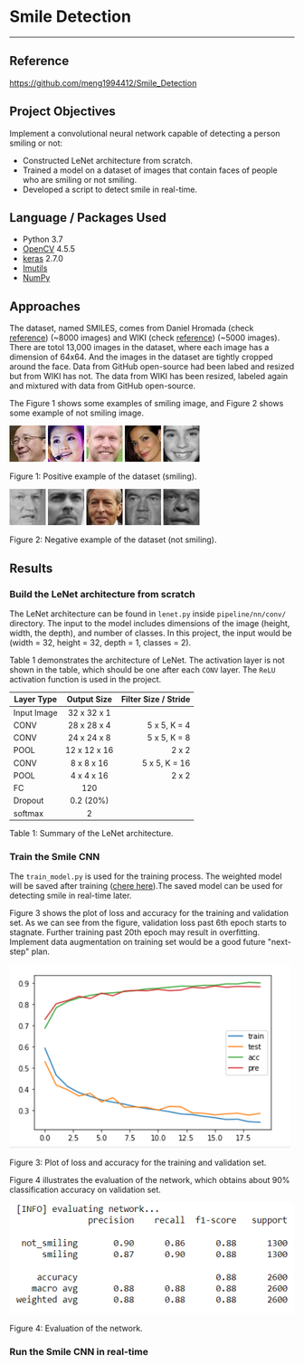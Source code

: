 # Smile Detection
---
## Reference
https://github.com/meng1994412/Smile_Detection

## Project Objectives
Implement a convolutional neural network capable of detecting a person smiling or not:
* Constructed LeNet architecture from scratch.
* Trained a model on a dataset of images that contain faces of people who are smiling or not smiling.
* Developed a script to detect smile in real-time.

## Language / Packages Used
* Python 3.7
* [OpenCV](https://opencv.org/opencv-4-5-5/) 4.5.5
* [keras](https://keras.io/) 2.7.0
* [Imutils](https://github.com/jrosebr1/imutils)
* [NumPy](http://www.numpy.org/)

## Approaches
The dataset, named SMILES, comes from Daniel Hromada (check [reference](https://github.com/hromi/SMILEsmileD)) (~8000 images) and WIKI (check [reference](https://data.vision.ee.ethz.ch/cvl/rrothe/imdb-wiki)) (~5000 images). There are totol 13,000 images in the dataset, where each image has a dimension of 64x64. And the images in the dataset are tightly cropped around the face. Data from GitHub open-source had been labed and resized but from WIKI has not. The data from WIKI has been resized, labeled again and mixtured with data from GitHub open-source.

[//]: # (Image References)

[image1]: ./dataset/SMILEs/positives/positives/2.jpg
[image2]: ./dataset/SMILEs/positives/positives/4.jpg
[image3]: ./dataset/SMILEs/positives/positives/6.jpg
[image4]: ./dataset/SMILEs/positives/positives/8.jpg
[image5]: ./dataset/SMILEs/positives/positives/10.jpg
[image6]: ./dataset/SMILEs/negatives/negatives/1.jpg
[image7]: ./dataset/SMILEs/negatives/negatives/3.jpg
[image8]: ./dataset/SMILEs/negatives/negatives/5.jpg
[image9]: ./dataset/SMILEs/negatives/negatives/7.jpg
[image10]: ./dataset/SMILEs/negatives/negatives/9.jpg
[train-plot]: ./output/train_plot.PNG
[evaluation]: ./output/evaluation.PNG

The Figure 1 shows some examples of smiling image, and Figure 2 shows some example of not smiling image.

![alt text][image1]
![alt text][image2]
![alt text][image3]
![alt text][image4]
![alt text][image5]

Figure 1: Positive example of the dataset (smiling).

![alt text][image6]
![alt text][image7]
![alt text][image8]
![alt text][image9]
![alt text][image10]

Figure 2: Negative example of the dataset (not smiling).

## Results
### Build the LeNet architecture from scratch
The LeNet architecture can be found in `lenet.py` inside `pipeline/nn/conv/` directory. The input to the model includes dimensions of the image (height, width, the depth), and number of classes. In this project, the input would be (width = 32, height = 32, depth = 1, classes = 2).

Table 1 demonstrates the architecture of LeNet. The activation layer is not shown in the table, which should be one after each `CONV` layer. The `ReLU` activation function is used in the project.

| Layer Type  | Output Size  | Filter Size / Stride |
| ----------- | :----------: | -------------------: |
| Input Image | 32 x 32 x 1  |                      |
| CONV        | 28 x 28 x 4  |        5 x 5, K = 4  |
| CONV        | 24 x 24 x 8  |        5 x 5, K = 8  |
| POOL        | 12 x 12 x 16 |               2 x 2  |
| CONV        |  8 x 8 x 16  |        5 x 5, K = 16 |
| POOL        |  4 x 4 x 16  |               2 x 2  |
| FC          |     120      |                      |
| Dropout     |  0.2 (20%)   |                      |
| softmax     |      2       |                      |

Table 1: Summary of the LeNet architecture.

### Train the Smile CNN
The `train_model.py` is used for the training process. The weighted model will be saved after training ([chere here](https://github.com/meng1994412/Smile_Detection/blob/master/output/lenet.hdf5)).The saved model can be used for detecting smile in real-time later.

Figure 3 shows the plot of loss and accuracy for the training and validation set. As we can see from the figure, validation loss past 6th epoch starts to stagnate. Further training past 20th epoch may result in overfitting. Implement data augmentation on training set would be a good future "next-step" plan.

![alt text][train-plot]

Figure 3: Plot of loss and accuracy for the training and validation set.

Figure 4 illustrates the evaluation of the network, which obtains about 90% classification accuracy on validation set.

![alt text][evaluation]

Figure 4: Evaluation of the network.

### Run the Smile CNN in real-time
